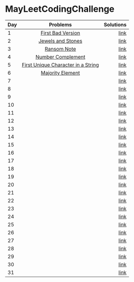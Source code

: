 # MayLeetCodingChallenge


| Day | Problems | Solutions |
| --- |:--------:|----------:|
|  1  | [First Bad Version](https://leetcode.com/explore/featured/card/may-leetcoding-challenge/534/week-1-may-1st-may-7th/3316/) |  [link](https://github.com/PorokhninAlexander/MayLeetCodingChallenge/blob/master/firstWeek/1.firstBadVersion.js)  |
|  2  | [Jewels and Stones](https://leetcode.com/explore/featured/card/may-leetcoding-challenge/534/week-1-may-1st-may-7th/3317/) | [link](https://github.com/PorokhninAlexander/MayLeetCodingChallenge/blob/master/firstWeek/2.JewelsAndStones.js) |
|3|[Ransom Note](https://leetcode.com/explore/featured/card/may-leetcoding-challenge/534/week-1-may-1st-may-7th/3318/)|[link](https://github.com/PorokhninAlexander/MayLeetCodingChallenge/blob/master/firstWeek/3.RansomeNote.js)|
|4|[Number Complement](https://leetcode.com/explore/featured/card/may-leetcoding-challenge/534/week-1-may-1st-may-7th/3319/)|[link](https://github.com/PorokhninAlexander/MayLeetCodingChallenge/blob/master/firstWeek/4.NumberComplement.js)|
|5|[First Unique Character in a String](https://leetcode.com/explore/featured/card/may-leetcoding-challenge/534/week-1-may-1st-may-7th/3320/)|[link](https://github.com/PorokhninAlexander/MayLeetCodingChallenge/blob/master/firstWeek/5.FirstUniqueCharacterIn_a_String.js)|
|6|[Majority Element](https://leetcode.com/explore/featured/card/may-leetcoding-challenge/534/week-1-may-1st-may-7th/3321/)|[link](https://github.com/PorokhninAlexander/MayLeetCodingChallenge/blob/master/firstWeek/6.MajorityElement.js)|
|7|[]()|[link]()|
|8|[]()|[link]()|
|9|[]()|[link]()|
|10|[]()|[link]()|
|11|[]()|[link]()|
|12|[]()|[link]()|
|13|[]()|[link]()|
|14|[]()|[link]()|
|15|[]()|[link]()|
|16|[]()|[link]()|
|17|[]()|[link]()|
|18|[]()|[link]()|
|19|[]()|[link]()|
|20|[]()|[link]()|
|21|[]()|[link]()|
|22|[]()|[link]()|
|23|[]()|[link]()|
|24|[]()|[link]()|
|25|[]()|[link]()|
|26|[]()|[link]()|
|27|[]()|[link]()|
|28|[]()|[link]()|
|29|[]()|[link]()|
|30|[]()|[link]()|
|31|[]()|[link]()|



